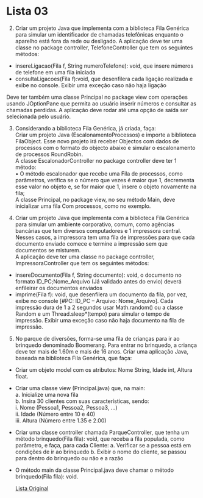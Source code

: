 # Lista 03

2. Criar um projeto Java que implementa com a biblioteca Fila Genérica para simular um identificador de
chamadas telefônicas enquanto o aparelho está fora da rede ou desligado. A aplicação deve ter uma
classe no package controller, TelefoneController que tem os seguintes métodos:      

- insereLigacao(Fila f, String numeroTelefone): void, que insere números de telefone em
uma fila iniciada      
- consultaLigacoes(Fila f):void, que desenfilera cada ligação realizada e exibe no console.
Exibir uma exceção caso não haja ligação      

Deve ter também uma classe Principal no package view com operações usando JOptionPane que permita
ao usuário inserir números e consultar as chamadas perdidas. A aplicação deve rodar até uma opção de
saída ser selecionada pelo usuário.                                            

3. Considerando a biblioteca Fila Genérica, já criada, faça:      
Criar um projeto Java (EscalonamentoProcessos) e importe a biblioteca FilaObject. Esse novo projeto irá
receber Objectos com dados de processos com o formato do objecto abaixo e simular o escalonamento
de processos RoundRobin.      
A classe EscalonadorController no package controller deve ter 1 método:      
• O método escalonador que recebe uma Fila de processos, como parâmetros, verifica se o número
que vezes é maior que 1, decrementa esse valor no objeto e, se for maior que 1, insere o objeto
novamente na fila;      
A classe Principal, no package view, no seu método Main, deve inicializar uma fila Com processos, como
no exemplo.

4. Criar um projeto Java que implementa com a biblioteca Fila Genérica para simular um ambiente
corporativo, comum, como agências bancárias que tem diversos computadores e 1 impressora central.
Nesses casos, a impressora tem uma fila de impressões para que cada documento enviado comece e
termine a impressão sem que documentos se misturem.      
A aplicação deve ter uma classe no package controller, ImpressoraController que tem os seguintes
métodos:      

- insereDocumento(Fila f, String documento): void, o documento no formato
ID_PC;Nome_Arquivo (Já validado antes do envio) deverá enfileirar os documentos
enviados        
- imprime(Fila f): void, que desenfilera um documento da fila, por vez, exibe no console
[#PC: ID_PC – Arquivo: Nome_Arquivo]. Cada impressão dura de 1 a 2 segundos usar
Math.random() ou a classe Random e um Thread.sleep*(tempo) para simular o tempo
de impressão. Exibir uma exceção caso não haja documento na fila de impressão.


5. No parque de diversões, forma-se uma fila de crianças para ir ao brinquedo denominado Boomerang.
Para entrar no brinquedo, a criança deve ter mais de 1.60m e mais de 16 anos. Criar uma aplicação Java,
baseada na biblioteca Fila Genérica, que faça:        
- Criar um objeto model com os atributos: Nome String, Idade int, Altura float.
- Criar uma classe view (Principal.java) que, na main:    
    a. Inicialize uma nova fila    
    b. Insira 30 clientes com suas características, sendo:    
    i. Nome (Pessoa1, Pessoa2, Pessoa3, ...)    
    ii. Idade (Número entre 10 e 40)    
    iii. Altura (Número entre 1.35 e 2.00)
- Criar uma classe controller chamada ParqueController, que tenha um método brinquedo(Fila
fila): void, que receba a fila populada, como parâmetro, e faça, para cada Cliente:
a. Verificar se a pessoa está em condições de ir ao brinquedo
b. Exibir o nome do cliente, se passou para dentro do brinquedo ou não e a razão
- O método main da classe Principal.java deve chamar o método brinquedo(Fila fila): void.

  [Lista Original](https://drive.google.com/file/d/1HoL_UQ97_uZhn0NEb-Br1KsC443TCie-/view)
